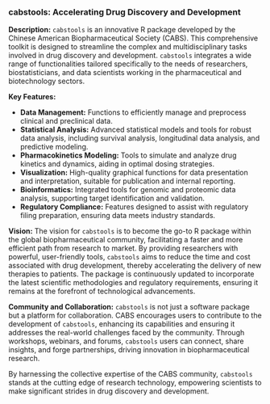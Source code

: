 ### cabstools: Accelerating Drug Discovery and Development

**Description:**
`cabstools` is an innovative R package developed by the Chinese American Biopharmaceutical Society (CABS). This comprehensive toolkit is designed to streamline the complex and multidisciplinary tasks involved in drug discovery and development. `cabstools` integrates a wide range of functionalities tailored specifically to the needs of researchers, biostatisticians, and data scientists working in the pharmaceutical and biotechnology sectors.

**Key Features:**
- **Data Management:** Functions to efficiently manage and preprocess clinical and preclinical data.
- **Statistical Analysis:** Advanced statistical models and tools for robust data analysis, including survival analysis, longitudinal data analysis, and predictive modeling.
- **Pharmacokinetics Modeling:** Tools to simulate and analyze drug kinetics and dynamics, aiding in optimal dosing strategies.
- **Visualization:** High-quality graphical functions for data presentation and interpretation, suitable for publication and internal reporting.
- **Bioinformatics:** Integrated tools for genomic and proteomic data analysis, supporting target identification and validation.
- **Regulatory Compliance:** Features designed to assist with regulatory filing preparation, ensuring data meets industry standards.

**Vision:**
The vision for `cabstools` is to become the go-to R package within the global biopharmaceutical community, facilitating a faster and more efficient path from research to market. By providing researchers with powerful, user-friendly tools, `cabstools` aims to reduce the time and cost associated with drug development, thereby accelerating the delivery of new therapies to patients. The package is continuously updated to incorporate the latest scientific methodologies and regulatory requirements, ensuring it remains at the forefront of technological advancements.

**Community and Collaboration:**
`cabstools` is not just a software package but a platform for collaboration. CABS encourages users to contribute to the development of `cabstools`, enhancing its capabilities and ensuring it addresses the real-world challenges faced by the community. Through workshops, webinars, and forums, `cabstools` users can connect, share insights, and forge partnerships, driving innovation in biopharmaceutical research.

By harnessing the collective expertise of the CABS community, `cabstools` stands at the cutting edge of research technology, empowering scientists to make significant strides in drug discovery and development.
